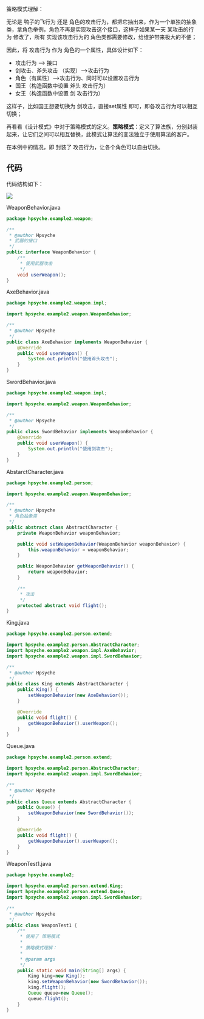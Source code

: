 策略模式理解：

无论是  鸭子的飞行为 还是 角色的攻击行为，都把它抽出来，作为一个单独的抽象类，拿角色举例，角色不再是实现攻击这个接口，这样子如果某一天 某攻击的行为 修改了，所有 实现该攻击行为的 角色类都需要修改，给维护带来极大的不便；

因此，将 攻击行为  作为 角色的一个属性，具体设计如下：

* 攻击行为 --> 接口
* 剑攻击、斧头攻击 （实现）-->攻击行为
* 角色（有属性）-->攻击行为、同时可以设置攻击行为
* 国王（构造函数中设置 斧头 攻击行为）
* 女王（构造函数中设置 剑 攻击行为）

这样子，比如国王想要切换为 剑攻击，直接set属性 即可，即各攻击行为可以相互切换；

再看看《设计模式》中对于策略模式的定义。**策略模式**：定义了算法族，分别封装起来，让它们之间可以相互替换，此模式让算法的变法独立于使用算法的客户。

在本例中的情况，即 封装了 攻击行为，让各个角色可以自由切换。

## 代码

代码结构如下：

![](D:\Work\TyporaNotes\note\设计模式\pict\1-1.png)

WeaponBehavior.java

```java
package hpsyche.example2.weapon;

/**
 * @author Hpsyche
 * 武器的接口
 */
public interface WeaponBehavior {
    /**
     * 使用武器攻击
     */
    void userWeapon();
}
```

AxeBehavior.java

```java
package hpsyche.example2.weapon.impl;

import hpsyche.example2.weapon.WeaponBehavior;

/**
 * @author Hpsyche
 */
public class AxeBehavior implements WeaponBehavior {
    @Override
    public void userWeapon() {
        System.out.println("使用斧头攻击");
    }
}
```

SwordBehavior.java

```java
package hpsyche.example2.weapon.impl;

import hpsyche.example2.weapon.WeaponBehavior;

/**
 * @author Hpsyche
 */
public class SwordBehavior implements WeaponBehavior {
    @Override
    public void userWeapon() {
        System.out.println("使用剑攻击");
    }
}
```

AbstarctCharacter.java

```java
package hpsyche.example2.person;

import hpsyche.example2.weapon.WeaponBehavior;

/**
 * @author Hpsyche
 * 角色抽象类
 */
public abstract class AbstractCharacter {
    private WeaponBehavior weaponBehavior;

    public void setWeaponBehavior(WeaponBehavior weaponBehavior) {
        this.weaponBehavior = weaponBehavior;
    }

    public WeaponBehavior getWeaponBehavior() {
        return weaponBehavior;
    }

    /**
     * 攻击
     */
    protected abstract void flight();
}
```

King.java

```java
package hpsyche.example2.person.extend;

import hpsyche.example2.person.AbstractCharacter;
import hpsyche.example2.weapon.impl.AxeBehavior;
import hpsyche.example2.weapon.impl.SwordBehavior;

/**
 * @author Hpsyche
 */
public class King extends AbstractCharacter {
    public King() {
        setWeaponBehavior(new AxeBehavior());
    }

    @Override
    public void flight() {
        getWeaponBehavior().userWeapon();
    }
}
```

Queue.java

```java
package hpsyche.example2.person.extend;

import hpsyche.example2.person.AbstractCharacter;
import hpsyche.example2.weapon.impl.SwordBehavior;

/**
 * @author Hpsyche
 */
public class Queue extends AbstractCharacter {
    public Queue() {
        setWeaponBehavior(new SwordBehavior());
    }

    @Override
    public void flight() {
        getWeaponBehavior().userWeapon();
    }
}
```

WeaponTest1.java

```java
package hpsyche.example2;

import hpsyche.example2.person.extend.King;
import hpsyche.example2.person.extend.Queue;
import hpsyche.example2.weapon.impl.SwordBehavior;

/**
 * @author Hpsyche
 */
public class WeaponTest1 {
    /**
     * 使用了 策略模式
     *
     * 策略模式理解：
     *
     * @param args
     */
    public static void main(String[] args) {
        King king=new King();
        king.setWeaponBehavior(new SwordBehavior());
        king.flight();
        Queue queue=new Queue();
        queue.flight();
    }
}
```



